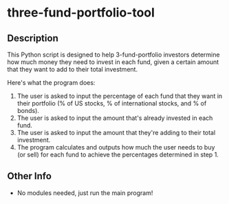# three-fund-portfolio-tool
## Description
This Python script is designed to help 3-fund-portfolio investors determine how much money they need to invest in each fund, given a certain amount that they want to add to their total investment.

Here's what the program does:
1. The user is asked to input the percentage of each fund that they want in their portfolio (% of US stocks, % of international stocks, and % of bonds).
2. The user is asked to input the amount that's already invested in each fund.
3. The user is asked to input the amount that they're adding to their total investment.
4. The program calculates and outputs how much the user needs to buy (or sell) for each fund to achieve the percentages determined in step 1.

## Other Info
- No modules needed, just run the main program!
